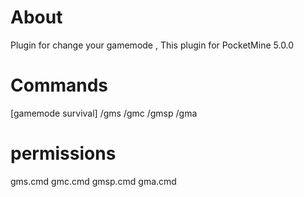 # About
Plugin for change your gamemode , This plugin for PocketMine 5.0.0

# Commands
[gamemode survival]
/gms
/gmc
/gmsp
/gma
# permissions
gms.cmd
gmc.cmd
gmsp.cmd
gma.cmd
